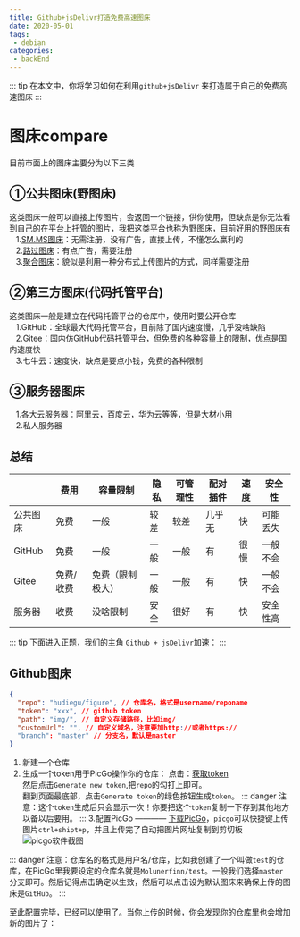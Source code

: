 ```yaml
---
title: Github+jsDelivr打造免费高速图床
date: 2020-05-01
tags:
 - debian  
categories: 
 - backEnd
---
```


::: tip 
在本文中，你将学习如何在利用`github+jsDelivr` 来打造属于自己的免费高速图床
::: 
<!-- more -->

# 图床compare
目前市面上的图床主要分为以下三类

## ①公共图床(野图床)    
这类图床一般可以直接上传图片，会返回一个链接，供你使用，但缺点是你无法看到自己的在平台上托管的图片，我把这类平台也称为野图床，目前好用的野图床有                                                          
&nbsp;&nbsp;&nbsp;1.[SM.MS图床](https://sm.ms/)：无需注册，没有广告，直接上传，不懂怎么赢利的 </br>
&nbsp;&nbsp;&nbsp;2.[路过图床](https://imgchr.com/)：有点广告，需要注册 </br>
&nbsp;&nbsp;&nbsp;3.[聚合图床](https://www.superbed.cn/)：貌似是利用一种分布式上传图片的方式，同样需要注册 </br>


## ②第三方图床(代码托管平台)
这类图床一般是建立在代码托管平台的仓库中，使用时要公开仓库</br>
&nbsp;&nbsp;&nbsp;1.GitHub：全球最大代码托管平台，目前除了国内速度慢，几乎没啥缺陷</br>
&nbsp;&nbsp;&nbsp;2.Gitee：国内仿GitHub代码托管平台，但免费的各种容量上的限制，优点是国内速度快</br>
&nbsp;&nbsp;&nbsp;3.七牛云：速度快，缺点是要点小钱，免费的各种限制</br>

## ③服务器图床                                   
&nbsp;&nbsp;&nbsp;1.各大云服务器：阿里云，百度云，华为云等等，但是大材小用</br>
&nbsp;&nbsp;&nbsp;2.私人服务器</br>


## 总结
|        |费用    | 容量限制     | 隐私 | 可管理性 | 配对插件 | 速度 | 安全性  |
|--------|-------|----------|----|------|------|----|------|
| 公共图床   | 免费    | 一般       | 较差 | 较差   | 几乎无  | 快  | 可能丢失 |
| GitHub | 免费    | 一般       | 一般 | 一般   | 有    | 很慢 | 一般不会 |
| Gitee  | 免费/收费 | 免费（限制极大） | 一般 | 一般   | 有    | 快  | 一般不会 |
| 服务器    | 收费    | 没啥限制     | 安全 | 很好   | 有    | 快  | 安全性高 |


::: tip 
下面进入正题，我们的主角 `Github + jsDelivr`加速：
:::        

## Github图床

``` json
{
  "repo": "hudiegu/figure", // 仓库名，格式是username/reponame
  "token": "xxx", // github token
  "path": "img/", // 自定义存储路径，比如img/
  "customUrl": "", // 自定义域名，注意要加http://或者https://
  "branch": "master" // 分支名，默认是master
}
```
1. 新建一个仓库</br>
2. 生成一个token用于PicGo操作你的仓库： 点击：[获取token](https://github.com/settings/tokens) </br>
然后点击`Generate new token`,把`repo`的勾打上即可。</br>
翻到页面最底部，点击`Generate token`的绿色按钮生成`token`。
::: danger
注意：这个`token`生成后只会显示一次！你要把这个`token`复制一下存到其他地方以备以后要用。
:::
3.配置PicGo ———— [下载PicGo](https://github.com/Molunerfinn/picgo/releases)，`picgo`可以快捷键上传图片`ctrl+shipt+p`，并且上传完了自动把图片网址复制到剪切板
![picgo软件截图](https://cdn.jsdelivr.net/gh/hudiegu/figure/img/picgo.png)

::: danger
注意：仓库名的格式是用户名/仓库，比如我创建了一个叫做`test`的仓库，在PicGo里我要设定的仓库名就是`Molunerfinn/test`。一般我们选择`master`分支即可。然后记得点击确定以生效，然后可以点击设为默认图床来确保上传的图床是`GitHub`。
:::

至此配置完毕，已经可以使用了。当你上传的时候，你会发现你的仓库里也会增加新的图片了：